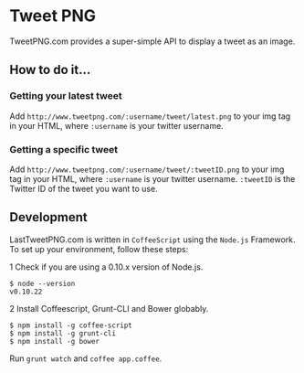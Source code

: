# Tweet PNG

TweetPNG.com provides a super-simple API to display a tweet as an image.

## How to do it...

### Getting your latest tweet

Add `http://www.tweetpng.com/:username/tweet/latest.png` to your img tag in your HTML, where `:username` is your twitter username.

### Getting a specific tweet

Add `http://www.tweetpng.com/:username/tweet/:tweetID.png` to your img tag in your HTML, where `:username` is your twitter username. `:tweetID` is the Twitter ID of the tweet you want to use.

## Development

LastTweetPNG.com is written in `CoffeeScript` using the `Node.js` Framework. To set up your environment, follow these steps:

1 Check if you are using a 0.10.x version of Node.js.

    $ node --version
    v0.10.22

2 Install Coffeescript, Grunt-CLI and Bower globably.

    $ npm install -g coffee-script
    $ npm install -g grunt-cli
    $ npm install -g bower

Run `grunt watch` and `coffee app.coffee`.

